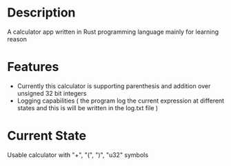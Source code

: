 # Description
A calculator app written in Rust programming language mainly for learning reason
# Features
- Currently this calculator is supporting parenthesis and addition over unsigned 32 bit integers
- Logging capabilities ( the program log the current expression at different states and this is will be written in the log.txt file )
# Current State
Usable calculator with "+", "(", ")", "u32" symbols
